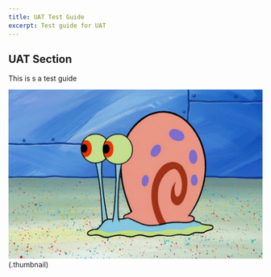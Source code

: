 ```yaml
---
title: UAT Test Guide
excerpt: Test guide for UAT
---
```


## UAT Section

This is s a test guide

![testimage](images/garythesnail.png)(.thumbnail)
